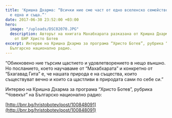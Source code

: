 ```yaml
---
title: 'Кришна Дхарма: “Всички ние сме част от едно вселенско семейство и нашата същност
  е една и съща.”'
date: 2017-06-30 23:52:00 +03:00
hero:
  image: "/uploads/DSC02070.JPG"
  description: Авторът на книгата Махабхарата разказана от Кришна Дхарма с репортер
    от БНР Христо Ботев
excerpt: Интервю на Кришна Дхарма за програма “Христо Ботев”, рубрика “Човекът” на
  Българско национално радио.
---
```


“Обикновено ние търсим щастието и удовлетворението в нещо външно. Но посланието, което научаваме от “Махабхарата” и конкретно от “Бхагавад Гита” е, че нашата природа е на същества, които съществуват вечно и които са щастливи в природата сами по себе си.”

Интервю на Кришна Дхарма за програма “Христо Ботев”, рубрика “Човекът” на Българско национално радио:

[http://bnr.bg/hristobotev/post/100848091](http://bnr.bg/hristobotev/post/100848091)